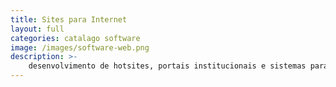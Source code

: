 ```yaml
---
title: Sites para Internet
layout: full
categories: catalago software
image: /images/software-web.png
description: >-
    desenvolvimento de hotsites, portais institucionais e sistemas para internet, melhoria de SEO, programação de backend, design de frontend.
---
```

